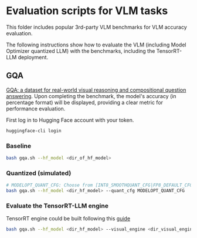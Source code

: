 # Evaluation scripts for VLM tasks

This folder includes popular 3rd-party VLM benchmarks for VLM accuracy evaluation.

The following instructions show how to evaluate the VLM (including Model Optimizer quantized LLM) with the benchmarks, including the TensorRT-LLM deployment.

## GQA

[GQA: a dataset for real-world visual reasoning and compositional question answering](https://arxiv.org/abs/1902.09506). Upon completing the benchmark, the model's accuracy (in percentage format) will be displayed, providing a clear metric for performance evaluation.

First log in to Hugging Face account with your token.

```bash
huggingface-cli login
```

### Baseline

```bash
bash gqa.sh --hf_model <dir_of_hf_model>
```

### Quantized (simulated)

```bash
# MODELOPT_QUANT_CFG: Choose from [INT8_SMOOTHQUANT_CFG|FP8_DEFAULT_CFG|INT4_AWQ_CFG|W4A8_AWQ_BETA_CFG]
bash gqa.sh --hf_model <dir_hf_model> --quant_cfg MODELOPT_QUANT_CFG
```

### Evaluate the TensorRT-LLM engine

TensorRT engine could be built following this [guide](../vlm_ptq/README.md)

```bash
bash gqa.sh --hf_model <dir_hf_model> --visual_engine <dir_visual_engine> --llm_engine <dir_llm_engine>
```
